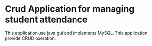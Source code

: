 # Crud Application for managing student attendance

This application use java gui and implements MySQL. This application provide CRUD operation. 